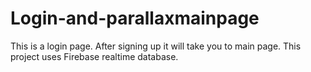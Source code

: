 # Login-and-parallaxmainpage

This is a login page. After signing up it will take you to main page.
This project uses Firebase realtime database.
